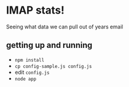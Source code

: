 # IMAP stats!

Seeing what data we can pull out of years email

## getting up and running

- `npm install`
- `cp config-sample.js config.js`
- edit `config.js`
- `node app`